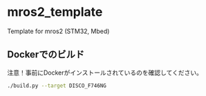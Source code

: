 # mros2_template

Template for mros2 (STM32, Mbed)

## Dockerでのビルド

注意！事前にDockerがインストールされているのを確認してください。

```bash
./build.py --target DISCO_F746NG
```
